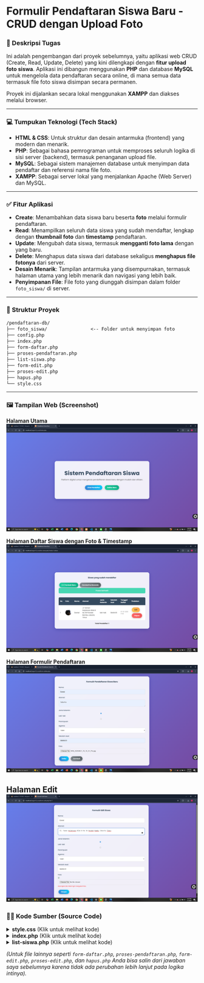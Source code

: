 # **Formulir Pendaftaran Siswa Baru - CRUD dengan Upload Foto**

### 📌 Deskripsi Tugas
Ini adalah pengembangan dari proyek sebelumnya, yaitu aplikasi web CRUD (Create, Read, Update, Delete) yang kini dilengkapi dengan **fitur upload foto siswa**. Aplikasi ini dibangun menggunakan **PHP** dan database **MySQL** untuk mengelola data pendaftaran secara online, di mana semua data termasuk file foto siswa disimpan secara permanen.

Proyek ini dijalankan secara lokal menggunakan **XAMPP** dan diakses melalui browser.

---

### 💻 Tumpukan Teknologi (Tech Stack)
- **HTML & CSS**: Untuk struktur dan desain antarmuka (frontend) yang modern dan menarik.
- **PHP**: Sebagai bahasa pemrograman untuk memproses seluruh logika di sisi server (backend), termasuk penanganan upload file.
- **MySQL**: Sebagai sistem manajemen database untuk menyimpan data pendaftar dan referensi nama file foto.
- **XAMPP**: Sebagai server lokal yang menjalankan Apache (Web Server) dan MySQL.

---

### ✅ Fitur Aplikasi
- **Create**: Menambahkan data siswa baru beserta **foto** melalui formulir pendaftaran.
- **Read**: Menampilkan seluruh data siswa yang sudah mendaftar, lengkap dengan **thumbnail foto** dan **timestamp** pendaftaran.
- **Update**: Mengubah data siswa, termasuk **mengganti foto lama** dengan yang baru.
- **Delete**: Menghapus data siswa dari database sekaligus **menghapus file fotonya** dari server.
- **Desain Menarik**: Tampilan antarmuka yang disempurnakan, termasuk halaman utama yang lebih menarik dan navigasi yang lebih baik.
- **Penyimpanan File**: File foto yang diunggah disimpan dalam folder `foto_siswa/` di server.

---

### 📂 Struktur Proyek
```
/pendaftaran-db/
├── foto_siswa/                <-- Folder untuk menyimpan foto
├── config.php
├── index.php
├── form-daftar.php
├── proses-pendaftaran.php
├── list-siswa.php
├── form-edit.php
├── proses-edit.php
├── hapus.php
└── style.css
```

---

### 🖼️ Tampilan Web (Screenshot)

**Halaman Utama**
![Halaman Utama](https://github.com/danialrajiv/PWeb_tugas10/blob/main/home_page.png)

**Halaman Daftar Siswa dengan Foto & Timestamp**
![Halaman Daftar Siswa](https://github.com/danialrajiv/PWeb_tugas10/blob/main/list_page.png)

**Halaman Formulir Pendaftaran**
![Formulir Pendaftaran](https://github.com/danialrajiv/PWeb_tugas10/blob/main/form_page.png)

**Halaman Edit**
![Formulir Pendaftaran](https://github.com/danialrajiv/PWeb_tugas10/blob/main/edit_page.png)
---

### 👨‍💻 Kode Sumber (Source Code)

<details>
<summary><b>style.css</b> (Klik untuk melihat kode)</summary>

```css
/* Import Font dari Google Fonts */
@import url('[https://fonts.googleapis.com/css2?family=Poppins:wght@300;400;500;600;700&display=swap](https://fonts.googleapis.com/css2?family=Poppins:wght@300;400;500;600;700&display=swap)');

/* Reset dan Pengaturan Dasar */
* { margin: 0; padding: 0; box-sizing: border-box; }

body {
    font-family: 'Poppins', sans-serif;
    background: linear-gradient(135deg, #667eea 0%, #764ba2 100%);
    color: #333;
    display: flex;
    justify-content: center;
    align-items: center;
    min-height: 100vh;
    padding: 20px;
}

/* Container Utama */
.container {
    width: 100%;
    max-width: 950px;
    background: rgba(255, 255, 255, 0.9);
    backdrop-filter: blur(5px);
    -webkit-backdrop-filter: blur(5px);
    border-radius: 20px;
    padding: 40px;
    box-shadow: 0 8px 32px 0 rgba(31, 38, 135, 0.37);
}

/* Header */
header { text-align: center; margin-bottom: 30px; }
header h1, header h3 { color: #2c3e50; text-shadow: 1px 1px 2px rgba(0,0,0,0.1); }

/* Tombol */
.btn {
    text-decoration: none; color: #fff; padding: 12px 25px; border-radius: 50px;
    font-weight: 600; transition: all 0.3s ease; box-shadow: 0 4px 15px rgba(0,0,0,0.2);
    border: none; cursor: pointer; font-size: 16px; display: inline-block; margin: 5px;
}
.btn-primary { background: linear-gradient(45deg, #3a7bd5, #00d2ff); }
.btn-secondary { background: linear-gradient(45deg, #868f96, #596164); }
.btn-add { background: linear-gradient(45deg, #1dd1a1, #10ac84); }
.btn-edit { background: linear-gradient(45deg, #feca57, #ff9f43); color: #333; }
.btn-delete { background: linear-gradient(45deg, #ff6b6b, #ee5253); }
.btn:hover { transform: translateY(-3px); box-shadow: 0 6px 20px rgba(0,0,0,0.3); }

/* Halaman Utama (Homepage) */
.hero-section { text-align: center; padding: 40px 0; }
.hero-section h1 { font-size: 3.5em; color: #34495e; margin-bottom: 10px; }
.hero-section p { font-size: 1.2em; color: #555; margin-bottom: 30px; }
.hero-section .action-buttons a { margin: 10px; }

/* Tabel */
.table-wrapper { overflow-x: auto; }
table {
    width: 100%; border-collapse: collapse; margin-top: 20px;
    background: #fff; border-radius: 10px; overflow: hidden;
}
table th, table td { padding: 15px; text-align: left; border-bottom: 1px solid #eee; vertical-align: middle; }
table thead { background: #34495e; color: white; }
table tbody tr:hover { background-color: #f1f8ff; }
.student-photo { width: 60px; height: 60px; border-radius: 50%; object-fit: cover; box-shadow: 0 2px 4px rgba(0,0,0,0.1); }
.timestamp { font-size: 0.8em; color: #777; }

/* Formulir */
fieldset { border: none; padding: 0; }
.form-group { margin-bottom: 20px; }
.form-group label { font-weight: 500; margin-bottom: 8px; display: block; color: #34495e; }
.form-group input, .form-group textarea, .form-group select {
    width: 100%; padding: 15px; border: 1px solid #ddd;
    border-radius: 10px; font-size: 16px; color: #333; transition: all 0.3s ease;
}
.form-group input:focus, .form-group textarea:focus, .form-group select:focus {
    outline: none; border-color: #3a7bd5; box-shadow: 0 0 0 3px rgba(58, 123, 213, 0.3);
}
.radio-group label { margin-right: 20px; }
.form-actions { display: flex; gap: 10px; margin-top: 20px; }

/* Pesan Status */
.status-message {
    padding: 15px; margin-bottom: 20px; border-radius: 10px; text-align: center;
    font-weight: 500; color: #fff;
}
.sukses { background-color: rgba(29, 209, 161, 0.8); }
.gagal { background-color: rgba(238, 82, 83, 0.8); }
```

</details>

<details>
<summary><b>index.php</b> (Klik untuk melihat kode)</summary>

```php
<!DOCTYPE html>
<html>
<head>
    <title>Pendaftaran Siswa Baru</title>
    <link rel="stylesheet" href="style.css">
</head>
<body>
    <div class="container">
        <div class="hero-section">
            <h1>Sistem Pendaftaran Siswa</h1>
            <p>Platform digital untuk mengelola pendaftaran siswa baru dengan mudah dan efisien.</p>
            <div class="action-buttons">
                <a href="list-siswa.php" class="btn btn-primary">Lihat Pendaftar</a>
                <a href="form-daftar.php" class="btn btn-add">Daftar Baru</a>
            </div>
        </div>
    </div>
</body>
</html>
```

</details>

<details>
<summary><b>list-siswa.php</b> (Klik untuk melihat kode)</summary>

```php
<?php include("config.php"); ?>
<!DOCTYPE html>
<html>
<head>
    <title>Pendaftaran Siswa Baru</title>
    <link rel="stylesheet" href="style.css">
</head>
<body>
    <div class="container">
        <header>
            <h3>Siswa yang sudah mendaftar</h3>
        </header>

        <nav>
            <a href="form-daftar.php" class="btn btn-add">[+] Tambah Baru</a>
            <a href="index.php" class="btn btn-secondary">Kembali ke Beranda</a>
        </nav>

        <?php if(isset($_GET['status'])): ?>
            <p class="status-message <?php echo $_GET['status']; ?>">
                <?php echo $_GET['status'] == 'sukses' ? "Proses berhasil!" : "Proses gagal!"; ?>
            </p>
        <?php endif; ?>

        <div class="table-wrapper">
            <table>
            <thead>
                <tr>
                    <th>No</th>
                    <th>Foto</th>
                    <th>Nama</th>
                    <th>Alamat</th>
                    <th>Jenis Kelamin</th>
                    <th>Sekolah Asal</th>
                    <th>Tanggal Daftar</th>
                    <th>Tindakan</th>
                </tr>
            </thead>
            <tbody>
                <?php
                $sql = "SELECT * FROM calon_siswa";
                $query = mysqli_query($db, $sql);
                $no = 1;
                while($siswa = mysqli_fetch_array($query)){
                    echo "<tr>";
                    echo "<td>".$no++."</td>";
                    echo "<td><img src='uploads/".$siswa['foto']."' class='student-photo'></td>";
                    echo "<td>".$siswa['nama']."</td>";
                    echo "<td>".$siswa['alamat']."</td>";
                    echo "<td>".$siswa['jenis_kelamin']."</td>";
                    echo "<td>".$siswa['asal_sekolah']."</td>";
                    echo "<td class='timestamp'>".date('d-m-Y H:i', strtotime($siswa['tanggal_daftar']))."</td>";
                    echo "<td>";
                    echo "<a href='form-edit.php?id=".$siswa['id']."' class='btn btn-edit'>Edit</a>";
                    echo "<a href='hapus.php?id=".$siswa['id']."' class='btn btn-delete' onclick='return confirm(\"Yakin ingin menghapus data ini?\")'>Hapus</a>";
                    echo "</td>";
                    echo "</tr>";
                }
                ?>
            </tbody>
            </table>
        </div>
        <p style="text-align:center; margin-top:20px; font-weight:bold;">Total Pendaftar: <?php echo mysqli_num_rows($query) ?></p>
    </div>
</body>
</html>
```

</details>

*(Untuk file lainnya seperti `form-daftar.php`, `proses-pendaftaran.php`, `form-edit.php`, `proses-edit.php`, dan `hapus.php` Anda bisa salin dari jawaban saya sebelumnya karena tidak ada perubahan lebih lanjut pada logika intinya).*
